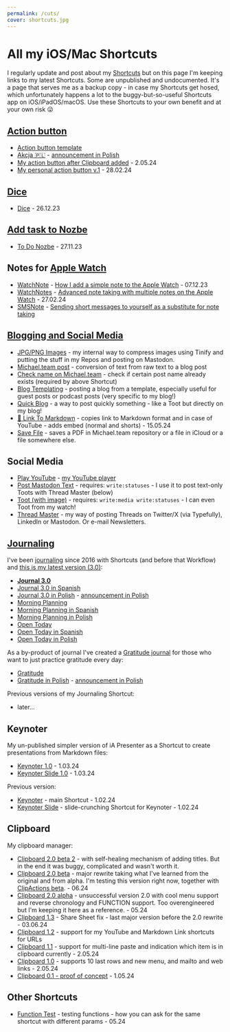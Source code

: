 ```yaml
---
permalink: /cuts/
cover: shortcuts.jpg
---
```


# All my iOS/Mac Shortcuts

I regularly update and post about my [Shortcuts](/shortcuts) but on this page I'm keeping links to my latest Shortcuts. Some are unpublished and undocumented. It's a page that serves me as a backup copy - in case my Shortcuts get hosed, which unfortunately happens a lot to the buggy-but-so-useful Shortcuts app on iOS/iPadOS/macOS. Use these Shortcuts to your own benefit and at your own risk 😜

## [Action button](/action/)

- [Action button template](https://www.icloud.com/shortcuts/697fc874b91a42a7902e525e7273e984)
- [Akcja 🇵🇱](https://www.icloud.com/shortcuts/116534d8a03b4aa59990916372c93198) - [announcement in Polish](/pl/action/)
- [My action button after Clipboard added](https://www.icloud.com/shortcuts/cfb96a3af9414087aee7f056eda8d12c) - 2.05.24
- [My personal action button v.1](https://www.icloud.com/shortcuts/bf8bb92c6b1c47f78382ecc21956ba8c) - 28.02.24

## [Dice](/dice-shortcut/)

- [Dice](https://www.icloud.com/shortcuts/a7f51ab434e6402f89829296ebd5e183) - 26.12.23

## [Add task to Nozbe](/nozbe-add)

- [To Do Nozbe](https://www.icloud.com/shortcuts/9e8eb326b6e1400e991f98834880184a) - 27.11.23

## Notes for [Apple Watch](/applewatch)

- [WatchNote](https://www.icloud.com/shortcuts/b075cee4a0a54e61bc3758b3c88f2e0c) - [How I add a simple note to the Apple Watch](/watchnote/) - 07.12.23
- [WatchNotes](https://www.icloud.com/shortcuts/78a978eb72b747ca902be2326b7362bb) - [Advanced note taking with multiple notes on the Apple Watch](/watchnotes/) - 27.02.24
- [SMSNote](https://www.icloud.com/shortcuts/65685f0a9c6e466a83eada7303b2b6fd) - [Sending short messages to yourself as a substitute for note taking](/smsnote/)

## [Blogging and Social Media](/blogging/)

- [JPG/PNG Images](https://www.icloud.com/shortcuts/9696f209e4384c0a9fb2f95b920f17d7) - my internal way to compress images using Tinify and putting the stuff in my Repos and posting on Mastodon.
- [Michael.team post](https://www.icloud.com/shortcuts/a5d0d0ecdcfb45e783b8f2356c5192a9) - conversion of text from raw text to a blog post
- [Check name on Michael.team](https://www.icloud.com/shortcuts/380a8d8dfb64400980e206f5f6ba894e) - check if certain post name already exists (required by above Shortcut)
- [Blog Templating](https://www.icloud.com/shortcuts/710826c52f044d2da3138ea53115e6c2) - posting a blog from a template, especially useful for guest posts or podcast posts (very specific to my blog!)
- [Quick Blog](https://www.icloud.com/shortcuts/08b7905810e94c7c80440171289898a8) - a way to post quickly something - like a Toot but directly on my blog!
- [🔗 Link To Markdown](https://www.icloud.com/shortcuts/4a7ee7378c664ad58f0f265ce59d9011) - copies link to Markdown format and in case of YouTube - adds embed (normal and shorts) - 15.05.24
- [Save File](https://www.icloud.com/shortcuts/63109e313f6d4986a8b6167cc5422e85) - saves a PDF in Michael.team repository or a file in iCloud or a file somewhere else.

## Social Media

- [Play YouTube](https://www.icloud.com/shortcuts/88e084222ac440cc8b40cd7aa101aea8) - [my YouTube player](/yt/)
- [Post Mastodon Text](https://www.icloud.com/shortcuts/50588896a82442b48c062182d9bc352f) - requires: `write:statuses` - I use it to post text-only Toots with Thread Master (below)
- [Toot (with image)](https://www.icloud.com/shortcuts/eaaf8065a44149548103d8c24fb22dca) - requires: `write:media write:statuses` - I can even Toot from my watch!
- [Thread Master](https://www.icloud.com/shortcuts/ce691c0d758f48f3aceefbbb526c250b) - my way of posting Threads on Twitter/X (via Typefully), LinkedIn or Mastodon. Or e-mail Newsletters.

## [Journaling](/journal/)

I've been [journaling](/journal/) since 2016 with Shortcuts (and before that Workflow) and [this is my latest version (3.0)](/journal3):

- [**Journal 3.0**](https://www.icloud.com/shortcuts/eac9efc4c5d7488ebe0a1874b75840a8)
- [Journal 3.0 in Spanish](https://www.icloud.com/shortcuts/2b7884fd37b2474da1beb96b7711f5af)
- [Journal 3.0 in Polish](https://www.icloud.com/shortcuts/f25ab65899e74bbcbcb6a61adc178109) - [announcement in Polish](/pl/dziennik3/)
- [Morning Planning](https://www.icloud.com/shortcuts/ea2b8d8ccd634d6596bc88d7521b4507)
- [Morning Planning in Spanish](https://www.icloud.com/shortcuts/a28014d33e2a4fe1acd64c6beea08a2b)
- [Morning Planning in Polish](https://www.icloud.com/shortcuts/7e83a2b485fa4331945e6088536c48d5)
- [Open Today](https://www.icloud.com/shortcuts/dbcb8dbd05da404bbaf805a70bb867d9)
- [Open Today in Spanish](https://www.icloud.com/shortcuts/8f6a276759f34b58bc2adab4f4e061df)
- [Open Today in Polish](https://www.icloud.com/shortcuts/7e83a2b485fa4331945e6088536c48d5)

As a by-product of journal I've created a [Gratitude journal](/gratitude/) for those who want to just practice gratitude every day:

- [Gratitude](https://www.icloud.com/shortcuts/1206759d36c34963860e5985aff63466)
- [Gratitude in Polish](https://www.icloud.com/shortcuts/a7d8401d7d124b05befd5b070d0b5425) - [announcement in Polish](/pl/wdziecznosc/)

Previous versions of my Journaling Shortcut:

- later…

## Keynoter

My un-published simpler version of iA Presenter as a Shortcut to create presentations from Markdown files:

- [Keynoter 1.0](https://www.icloud.com/shortcuts/c3c17a7e771d4c3890cff2b76945a5cd) - 1.03.24
- [Keynoter Slide 1.0](https://www.icloud.com/shortcuts/a6889f763dfd4ab585be242c4e253632) - 1.03.24

Previous version:

- [Keynoter](https://www.icloud.com/shortcuts/f4ac0b053ac6479a9f3aa54f9b9fd29a) - main Shortcut - 1.02.24
- [Keynoter Slide](https://www.icloud.com/shortcuts/9db0fa76294541b0ac1623e8efceaca2) - slide-crunching Shortcut for Keynoter - 1.02.24

## Clipboard

My clipboard manager:

- [Clipboard 2.0 beta 2](https://www.icloud.com/shortcuts/cc7408a0324f4b95bf2b783e638ad4d3) - with self-healing mechanism of adding titles. But in the end it was buggy, complicated and wasn't worth it.
- [Clipboard 2.0 beta](https://www.icloud.com/shortcuts/50f500e7fbbb4ace9022af0a47b09c1c) - major rewrite taking what I've learned from the original and from alpha. I'm testing this version right now, together with [ClipActions beta](https://www.icloud.com/shortcuts/992f1f58281d442cbbda3e20b92d51a9). - 06.24
- [Clipboard 2.0 alpha](https://www.icloud.com/shortcuts/563c6a7352bf46bd81d7ca6b95e1b6e7) - unsuccessful version 2.0 with cool menu support and reverse chronology and FUNCTION support. Too overengineered but I'm keeping it here as a reference. - 05.24
- [Clipboard 1.3](https://www.icloud.com/shortcuts/d0537039f6bd4a0d97ae4b5cc37af8d8) - Share Sheet fix - last major version before the 2.0 rewrite - 03.06.24
- [Clipboard 1.2](https://www.icloud.com/shortcuts/d57be30bc57b43b282f5deee6081810d) - support for my YouTube and Markdown Link shortcuts for URLs
- [Clipboard 1.1](https://www.icloud.com/shortcuts/b9e5294f573047cc9e15d5d7ffa58874) - support for multi-line paste and indication which item is in clipboard currently - 2.05.24
- [Clipboard 1.0](https://www.icloud.com/shortcuts/49b034b005ce432a9c40fff2bc574842) - supports 10 last rows and new menu, and mailto and web links - 2.05.24
- [Clipboard 0.1 - proof of concept](https://www.icloud.com/shortcuts/fc33fbf9f9134ec0aa5f54839c1d8fd2) - 1.05.24

## Other Shortcuts

- [Function Test](https://www.icloud.com/shortcuts/fce5d8926ff74678b670042623108e0d) - testing functions - how you can ask for the same shortcut with different params - 05.24
